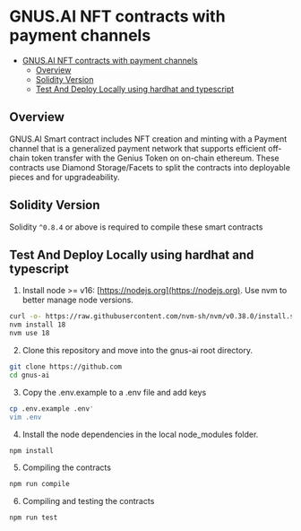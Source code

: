 # GNUS.AI NFT contracts with payment channels

- [GNUS.AI NFT contracts with payment channels](#gnusai-nft-contracts-with-payment-channels)
    - [Overview](#overview)
    - [Solidity Version](#solidity-version)
    - [Test And Deploy Locally using hardhat and typescript](#test-and-deploy-locally-using-hardhat-and-typescript)

## Overview
GNUS.AI Smart contract includes NFT creation and minting with a Payment channel that is a generalized payment network that supports efficient off-chain token transfer with the Genius Token on on-chain ethereum. 
These contracts use Diamond Storage/Facets to split the contracts into deployable pieces and for upgradeability.

## Solidity Version
Solidity `^0.8.4` or above is required to compile these smart contracts

## Test And Deploy Locally using hardhat and typescript
1. Install node >= v16: [https://nodejs.org](https://nodejs.org). Use nvm to better manage node versions. 
```bash
curl -o- https://raw.githubusercontent.com/nvm-sh/nvm/v0.38.0/install.sh | bash
nvm install 18
nvm use 18
```

2. Clone this repository and move into the gnus-ai root directory. 
```bash
git clone https://github.com
cd gnus-ai
```

3. Copy the .env.example to a .env file and add keys
```bash
cp .env.example .env'
vim .env
```

4. Install the node dependencies in the local node_modules folder. 
```bash
npm install
``` 

5. Compiling the contracts
```bash
npm run compile 
```

6. Compiling and testing the contracts
```bash
npm run test
```




